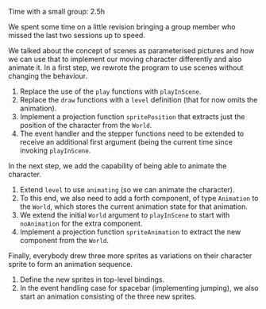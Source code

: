 Time with a small group: 2.5h

We spent some time on a little revision bringing a group member who missed the last two sessions up to speed.

We talked about the concept of scenes as parameterised pictures and how we can use that to implement our moving character differently and also animate it. In a first step, we rewrote the program to use scenes without changing the behaviour.

 1. Replace the use of the `play` functions with `playInScene`.
 2. Replace the `draw` functions with a `level` definition (that for now omits the animation).
 3. Implement a projection function `spritePosition` that extracts just the position of the character from the `World`.
 3. The event handler and the stepper functions need to be extended to receive an additional first argument (being the current time since invoking `playInScene`.

In the next step, we add the capability of being able to animate the character.

 1. Extend `level` to use `animating` (so we can animate the character).
 2. To this end, we also need to add a forth component, of type `Animation` to the `World`, which stores the current animation state for that animation.
 3. We extend the initial `World` argument to `playInScene` to start with `noAnimation` for the extra component.
 4. Implement a projection function `spriteAnimation` to extract the new component from the `World`.

Finally, everybody drew three more sprites as variations on their character sprite to form an animation sequence.

 1. Define the new sprites in top-level bindings.
 2. In the event handling case for spacebar (implementing jumping), we also start an animation consisting of the three new sprites.

